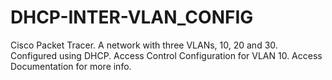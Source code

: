 # DHCP-INTER-VLAN_CONFIG
Cisco Packet Tracer.
A network with three VLANs, 10, 20 and 30.
Configured using DHCP.
Access Control Configuration for VLAN 10.
Access Documentation for more info.
